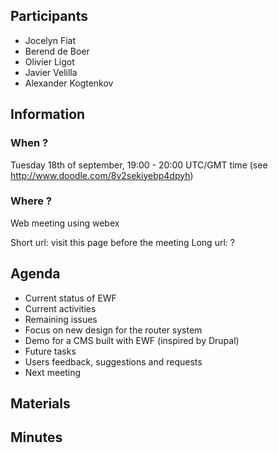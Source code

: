 ## Participants

* Jocelyn Fiat
* Berend de Boer
* Olivier Ligot
* Javier Velilla
* Alexander Kogtenkov

## Information

### When ?
Tuesday 18th of september, 19:00 - 20:00 UTC/GMT time (see http://www.doodle.com/8v2sekiyebp4dpyh)

### Where ?
Web meeting using webex

Short url: visit this page before the meeting
Long url: ?

## Agenda

* Current status of EWF
 * Current activities
 * Remaining issues
 * Focus on new design for the router system
 * Demo for a CMS built with EWF (inspired by Drupal)
* Future tasks
* Users feedback, suggestions and requests
* Next meeting

## Materials

## Minutes
